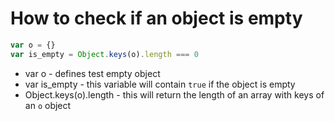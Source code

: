 # How to check if an object is empty

```javascript
var o = {}
var is_empty = Object.keys(o).length === 0
```

- var o - defines test empty object
- var is_empty - this variable will contain ```true``` if the object is empty
- Object.keys(o).length - this will return the length of an array with keys of an ```o``` object
